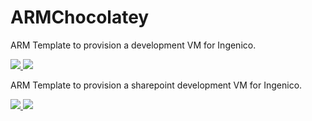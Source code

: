 # ARMChocolatey

ARM Template to provision a development VM for Ingenico.

<a href="https://portal.azure.com/#create/microsoft.template/uri/https%3A%2F%2Fraw.githubusercontent.com%2FKeiyan%2FIngenico-Dev-Template%2Fmaster%2FIngenicoDevTemplate%2FIngenicoDevTemplate%2Fazuredeploy.json" target="_blank">
    <img src="http://azuredeploy.net/deploybutton.png"/>
</a>
<a href="http://armviz.io/#/?load=https://raw.githubusercontent.com/Keiyan/Ingenico-Dev-Template/master/IngenicoDevTemplate/IngenicoDevTemplate/azuredeploy.json" target="_blank">
    <img src="http://armviz.io/visualizebutton.png"/>
</a>

ARM Template to provision a sharepoint development VM for Ingenico.

<a href="https://portal.azure.com/#create/microsoft.template/uri/https%3A%2F%2Fraw.githubusercontent.com%2FKeiyan%2FIngenico-Dev-Template%2Fmaster%2FIngenicoDevTemplate%2FIngenicoDevTemplate%2Fdev.sharepoint.json" target="_blank">
    <img src="http://azuredeploy.net/deploybutton.png"/>
</a>
<a href="http://armviz.io/#/?load=https://raw.githubusercontent.com/Keiyan/Ingenico-Dev-Template/master/IngenicoDevTemplate/IngenicoDevTemplate/dev.sharepoint.json" target="_blank">
    <img src="http://armviz.io/visualizebutton.png"/>
</a>

